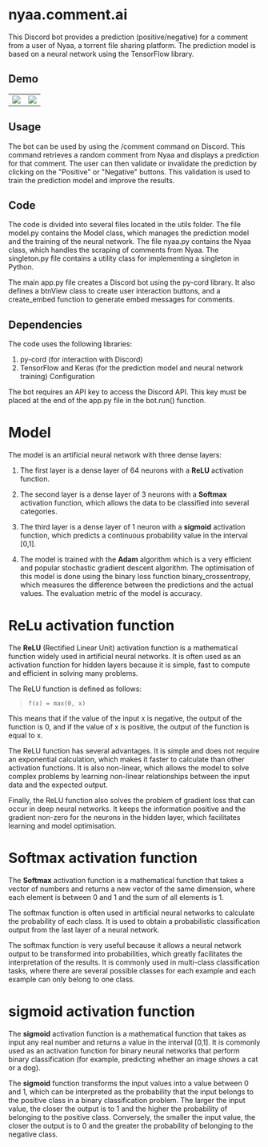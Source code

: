 # nyaa.comment.ai

This Discord bot provides a prediction (positive/negative) for a comment from a user of Nyaa, a torrent file sharing platform. The prediction model is based on a neural network using the TensorFlow library.

## Demo

|||
| ------------- | ------------- |
| ![](https://i.imgur.com/ett4Man.png)  | ![](https://i.imgur.com/tRuLyyL.png)  |


## Usage
The bot can be used by using the /comment command on Discord. This command retrieves a random comment from Nyaa and displays a prediction for that comment. The user can then validate or invalidate the prediction by clicking on the "Positive" or "Negative" buttons. This validation is used to train the prediction model and improve the results.

## Code
The code is divided into several files located in the utils folder. The file model.py contains the Model class, which manages the prediction model and the training of the neural network. The file nyaa.py contains the Nyaa class, which handles the scraping of comments from Nyaa. The singleton.py file contains a utility class for implementing a singleton in Python.

The main app.py file creates a Discord bot using the py-cord library. It also defines a btnView class to create user interaction buttons, and a create_embed function to generate embed messages for comments.

## Dependencies
The code uses the following libraries:

1. py-cord (for interaction with Discord)
2. TensorFlow and Keras (for the prediction model and neural network training)
Configuration

The bot requires an API key to access the Discord API. This key must be placed at the end of the app.py file in the bot.run() function.



# Model

The model is an artificial neural network with three dense layers:

1. The first layer is a dense layer of 64 neurons with a **ReLU** activation function.

2. The second layer is a dense layer of 3 neurons with a **Softmax** activation function, which allows the data to be classified into several categories.

3. The third layer is a dense layer of 1 neuron with a **sigmoid** activation function, which predicts a continuous probability value in the interval [0,1].

4. The model is trained with the **Adam** algorithm which is a very efficient and popular stochastic gradient descent algorithm. The optimisation of this model is done using the binary loss function binary_crossentropy, which measures the difference between the predictions and the actual values. The evaluation metric of the model is accuracy.

# ReLu activation function

The **ReLU** (Rectified Linear Unit) activation function is a mathematical function widely used in artificial neural networks. It is often used as an activation function for hidden layers because it is simple, fast to compute and efficient in solving many problems.

The ReLU function is defined as follows:

> ```f(x) = max(0, x)```

This means that if the value of the input x is negative, the output of the function is 0, and if the value of x is positive, the output of the function is equal to x.

The ReLU function has several advantages. It is simple and does not require an exponential calculation, which makes it faster to calculate than other activation functions. It is also non-linear, which allows the model to solve complex problems by learning non-linear relationships between the input data and the expected output.

Finally, the ReLU function also solves the problem of gradient loss that can occur in deep neural networks. It keeps the information positive and the gradient non-zero for the neurons in the hidden layer, which facilitates learning and model optimisation.

# Softmax activation function

The **Softmax** activation function is a mathematical function that takes a vector of numbers and returns a new vector of the same dimension, where each element is between 0 and 1 and the sum of all elements is 1.

The softmax function is often used in artificial neural networks to calculate the probability of each class. It is used to obtain a probabilistic classification output from the last layer of a neural network.

The softmax function is very useful because it allows a neural network output to be transformed into probabilities, which greatly facilitates the interpretation of the results. It is commonly used in multi-class classification tasks, where there are several possible classes for each example and each example can only belong to one class.

# sigmoid activation function

The **sigmoid** activation function is a mathematical function that takes as input any real number and returns a value in the interval [0,1]. It is commonly used as an activation function for binary neural networks that perform binary classification (for example, predicting whether an image shows a cat or a dog).

The **sigmoid** function transforms the input values into a value between 0 and 1, which can be interpreted as the probability that the input belongs to the positive class in a binary classification problem. The larger the input value, the closer the output is to 1 and the higher the probability of belonging to the positive class. Conversely, the smaller the input value, the closer the output is to 0 and the greater the probability of belonging to the negative class.